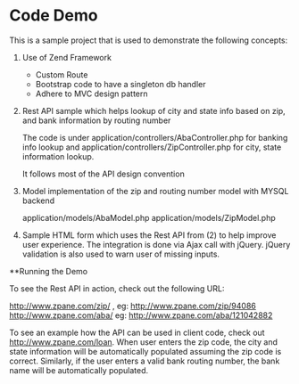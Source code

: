 <h1>Code Demo</h1>

This is a sample project that is used to demonstrate the following concepts:

1. Use of Zend Framework
   - Custom Route
   - Bootstrap code to have a singleton db handler
   - Adhere to MVC design pattern

2. Rest API sample which helps lookup of city and state info based on zip, and bank information by routing number

   The code is under application/controllers/AbaController.php for banking info lookup and application/controllers/ZipController.php for city, state
   information lookup.

   It follows most of the API design convention

3. Model implementation of the zip and routing number model with MYSQL backend

   application/models/AbaModel.php
   application/models/ZipModel.php

4. Sample HTML form which uses the Rest API from (2) to help improve user experience. The integration is done via Ajax call with jQuery. jQuery 
   validation is also used to warn user of missing inputs.

**Running the Demo

To see the Rest API in action, check out the following URL:

http://www.zpane.com/zip/<zip code> , eg: http://www.zpane.com/zip/94086
http://www.zpane.com/aba/<bank routing number> eg: http://www.zpane.com/aba/121042882

To see an example how the API can be used in client code, check out http://www.zpane.com/loan. When user enters the zip code, 
the city and state information will be automatically populated assuming the zip code is correct. Similarly, if the user enters
a valid bank routing number, the bank name will be automatically populated.



